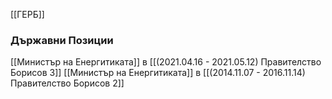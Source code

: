 [[ГЕРБ]]

### Държавни Позиции
[[Министър на Енергитиката]] в [[(2021.04.16 - 2021.05.12) Правителство Борисов 3]]
[[Министър на Енергитиката]] в [[(2014.11.07 - 2016.11.14) Правителство Борисов 2]]
